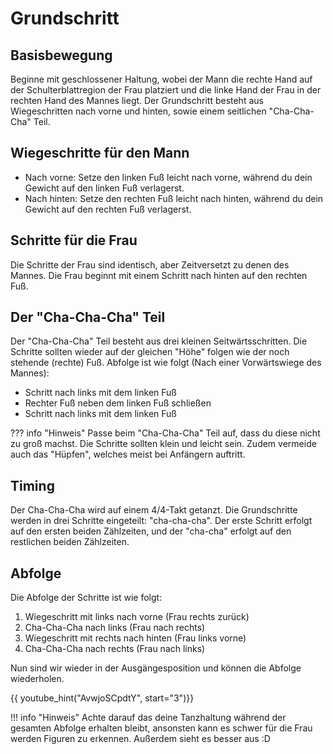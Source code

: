 
# Grundschritt

## Basisbewegung

Beginne mit geschlossener Haltung, wobei der Mann die rechte Hand auf der Schulterblattregion der Frau platziert und die linke Hand der Frau in der rechten Hand des Mannes liegt.
Der Grundschritt besteht aus Wiegeschritten nach vorne und hinten, sowie einem seitlichen "Cha-Cha-Cha" Teil.

## Wiegeschritte für den Mann

- Nach vorne: Setze den linken Fuß leicht nach vorne, während du dein Gewicht auf den linken Fuß verlagerst.
- Nach hinten: Setze den rechten Fuß leicht nach hinten, während du dein Gewicht auf den rechten Fuß verlagerst.

## Schritte für die Frau

Die Schritte der Frau sind identisch, aber Zeitversetzt zu denen des Mannes. Die Frau beginnt mit einem Schritt nach hinten auf den rechten Fuß.

## Der "Cha-Cha-Cha" Teil

Der "Cha-Cha-Cha" Teil besteht aus drei kleinen Seitwärtsschritten. Die Schritte sollten wieder auf der gleichen "Höhe" folgen wie der noch stehende (rechte) Fuß. Abfolge ist wie folgt (Nach einer Vorwärtswiege des Mannes):

- Schritt nach links mit dem linken Fuß
- Rechter Fuß neben dem linken Fuß schließen
- Schritt nach links mit dem linken Fuß

??? info "Hinweis"
    Passe beim "Cha-Cha-Cha" Teil auf, dass du diese nicht zu groß machst. Die Schritte sollten klein und leicht sein. Zudem vermeide auch das "Hüpfen", welches meist bei Anfängern auftritt.

## Timing

Der Cha-Cha-Cha wird auf einem 4/4-Takt getanzt. Die Grundschritte werden in drei Schritte eingeteilt: "cha-cha-cha". Der erste Schritt erfolgt auf den ersten beiden Zählzeiten, und der "cha-cha" erfolgt auf den restlichen beiden Zählzeiten.

## Abfolge

Die Abfolge der Schritte ist wie folgt:

1. Wiegeschritt mit links nach vorne  (Frau rechts zurück)
2. Cha-Cha-Cha nach links (Frau nach rechts)
3. Wiegeschritt mit rechts nach hinten (Frau links vorne)
4. Cha-Cha-Cha nach rechts (Frau nach links)

Nun sind wir wieder in der Ausgängesposition und können die Abfolge wiederholen.

{{ youtube_hint("AvwjoSCpdtY", start="3")}}

!!! info "Hinweis"
    Achte darauf das deine Tanzhaltung während der gesamten Abfolge erhalten bleibt, ansonsten kann es schwer für die Frau werden Figuren zu erkennen. Außerdem sieht es besser aus :D
